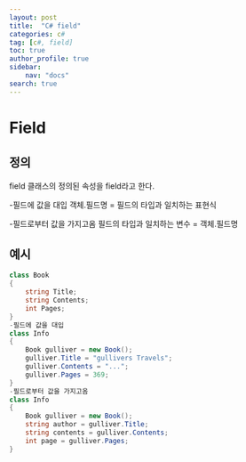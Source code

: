 ```yaml
---
layout: post
title:  "C# field"
categories: c#
tag: [c#, field]
toc: true
author_profile: true
sidebar:
    nav: "docs"
search: true
---
```


# Field

## 정의
field 클래스의 정의된 속성을 field라고 한다.

-필드에 값을 대입
객체.필드명 = 필드의 타입과 일치하는 표현식

-필드로부터 값을 가지고옴
필드의 타입과 일치하는 변수 = 객체.필드명
## 예시
```c#
class Book
{
    string Title;
    string Contents;    
    int Pages;
}
-필드에 값을 대입
class Info
{
    Book gulliver = new Book();
    gulliver.Title = "gullivers Travels";
    gulliver.Contents = "...";
    gulliver.Pages = 369;
}
-필드로부터 값을 가지고옴
class Info
{
    Book gulliver = new Book();
    string author = gulliver.Title;
    string contents = gulliver.Contents;
    int page = gulliver.Pages;
}
```
